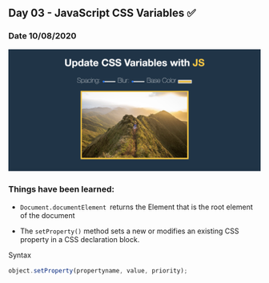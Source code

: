 ## Day 03 - JavaScript CSS Variables  ✅

### Date 10/08/2020

![JavaScript CSS Variables](./Screenshot.png)

### Things have been learned:
- `Document.documentElement `returns the Element that is the root element of the document

-  The `setProperty()` method sets a new or modifies an existing CSS property in a CSS declaration block.

Syntax 
```js
object.setProperty(propertyname, value, priority);
```




